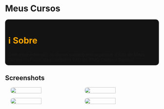# Meus Cursos
<div style="background: #131313; padding: 10px; border-radius: 10px;">
    <h1 style="color: orange;">ℹ Sobre</h1>
    Com essa extensão os alunos conseguem organizar a lista de Meus Cursos no Painel da plataforma EAD do IFMG Campus Bambuí.
</div>

## Screenshots
<div style="display: flex; flex-direction: column; width: 100%; justify-content: space-evenly;">
    <div style="display: flex; width: 100%; max-height: 800px;justify-content: space-evenly; margin-bottom: 3%">
        <img src=".screenshots/screenshot1.PNG" width = "45%" style="border-radius: 10px;">
        <img src=".screenshots/screenshot2.PNG" width = "45%" style="border-radius: 10px">
    </div>
    <div style="display: flex; width: 100%; max-height: 800px; justify-content: space-evenly;">
        <img src=".screenshots/screenshot3.PNG" width = "45%" style="border-radius: 10px;">
        <img src="./screenshots/screen.gif" width = "45%" style="border-radius: 10px">
    </div>
</div>
